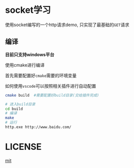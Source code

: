 # socket学习

使用socket编写的一个http请求demo, 只实现了最基础的`GET`请求

## 编译

**目前只支持windows平台**

使用cmake进行编译

首先需要配置好`cmake`需要的环境变量

如何使用`vscode`可以按照相关插件进行自动配置

```bash
cmake build  #需要配置好build目录(交给插件完成)

# 进入build目录
cd build
# 编译
make
# 运行
http.exe http://www.baidu.com/
```

# LICENSE

[mit](LICENSE)
